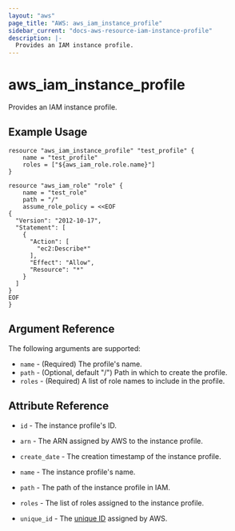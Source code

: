 ```yaml
---
layout: "aws"
page_title: "AWS: aws_iam_instance_profile"
sidebar_current: "docs-aws-resource-iam-instance-profile"
description: |-
  Provides an IAM instance profile.
---
```


# aws\_iam\_instance\_profile

Provides an IAM instance profile.

## Example Usage

```
resource "aws_iam_instance_profile" "test_profile" {
    name = "test_profile"
    roles = ["${aws_iam_role.role.name}"]
}

resource "aws_iam_role" "role" {
    name = "test_role"
    path = "/"
    assume_role_policy = <<EOF
{
  "Version": "2012-10-17",
  "Statement": [
    {
      "Action": [
        "ec2:Describe*"
      ],
      "Effect": "Allow",
      "Resource": "*"
    }
  ]
}
EOF
}
```

## Argument Reference

The following arguments are supported:

* `name` - (Required) The profile's name.
* `path` - (Optional, default "/") Path in which to create the profile.
* `roles` - (Required) A list of role names to include in the profile.

## Attribute Reference

* `id` - The instance profile's ID.
* `arn` - The ARN assigned by AWS to the instance profile.
* `create_date` - The creation timestamp of the instance profile.
* `name` - The instance profile's name.
* `path` - The path of the instance profile in IAM.
* `roles` - The list of roles assigned to the instance profile.
* `unique_id` - The [unique ID][1] assigned by AWS.

  [1]: http://docs.aws.amazon.com/IAM/latest/UserGuide/Using_Identifiers.html#GUIDs

